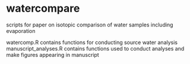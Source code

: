 # watercompare
scripts for paper on isotopic comparison of water samples including evaporation

watercomp.R contains functions for conducting source water analysis
manuscript_analyses.R contains functions used to conduct analyses and make figures appearing in manuscript
